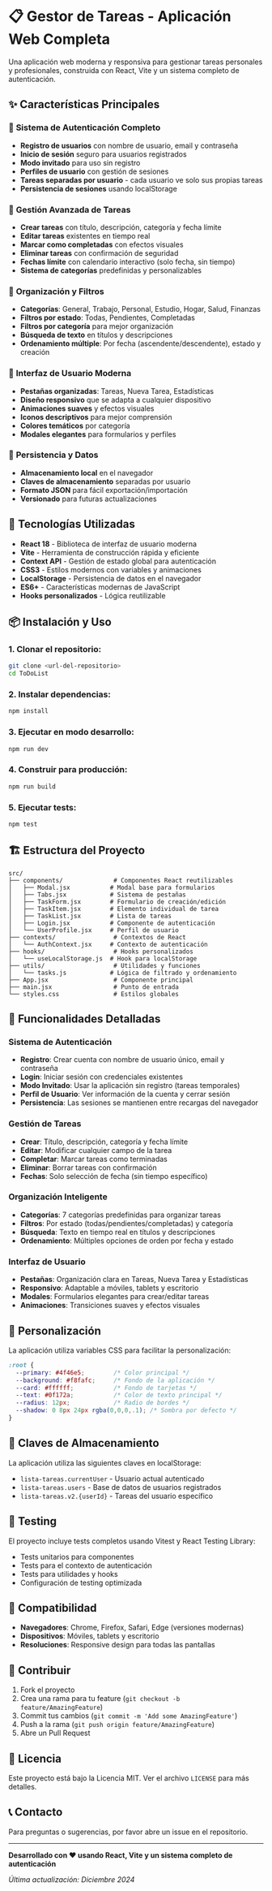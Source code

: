 # 📋 Gestor de Tareas - Aplicación Web Completa

Una aplicación web moderna y responsiva para gestionar tareas personales y profesionales, construida con React, Vite y un sistema completo de autenticación.

## ✨ Características Principales

### 🔐 **Sistema de Autenticación Completo**
- **Registro de usuarios** con nombre de usuario, email y contraseña
- **Inicio de sesión** seguro para usuarios registrados
- **Modo invitado** para uso sin registro
- **Perfiles de usuario** con gestión de sesiones
- **Tareas separadas por usuario** - cada usuario ve solo sus propias tareas
- **Persistencia de sesiones** usando localStorage

### 📝 **Gestión Avanzada de Tareas**
- **Crear tareas** con título, descripción, categoría y fecha límite
- **Editar tareas** existentes en tiempo real
- **Marcar como completadas** con efectos visuales
- **Eliminar tareas** con confirmación de seguridad
- **Fechas límite** con calendario interactivo (solo fecha, sin tiempo)
- **Sistema de categorías** predefinidas y personalizables

### 🎯 **Organización y Filtros**
- **Categorías**: General, Trabajo, Personal, Estudio, Hogar, Salud, Finanzas
- **Filtros por estado**: Todas, Pendientes, Completadas
- **Filtros por categoría** para mejor organización
- **Búsqueda de texto** en títulos y descripciones
- **Ordenamiento múltiple**: Por fecha (ascendente/descendente), estado y creación

### 🎨 **Interfaz de Usuario Moderna**
- **Pestañas organizadas**: Tareas, Nueva Tarea, Estadísticas
- **Diseño responsivo** que se adapta a cualquier dispositivo
- **Animaciones suaves** y efectos visuales
- **Iconos descriptivos** para mejor comprensión
- **Colores temáticos** por categoría
- **Modales elegantes** para formularios y perfiles

### 💾 **Persistencia y Datos**
- **Almacenamiento local** en el navegador
- **Claves de almacenamiento** separadas por usuario
- **Formato JSON** para fácil exportación/importación
- **Versionado** para futuras actualizaciones

## 🚀 Tecnologías Utilizadas

- **React 18** - Biblioteca de interfaz de usuario moderna
- **Vite** - Herramienta de construcción rápida y eficiente
- **Context API** - Gestión de estado global para autenticación
- **CSS3** - Estilos modernos con variables y animaciones
- **LocalStorage** - Persistencia de datos en el navegador
- **ES6+** - Características modernas de JavaScript
- **Hooks personalizados** - Lógica reutilizable

## 📦 Instalación y Uso

### 1. **Clonar el repositorio:**
```bash
git clone <url-del-repositorio>
cd ToDoList
```

### 2. **Instalar dependencias:**
```bash
npm install
```

### 3. **Ejecutar en modo desarrollo:**
```bash
npm run dev
```

### 4. **Construir para producción:**
```bash
npm run build
```

### 5. **Ejecutar tests:**
```bash
npm test
```

## 🏗️ Estructura del Proyecto

```
src/
├── components/              # Componentes React reutilizables
│   ├── Modal.jsx           # Modal base para formularios
│   ├── Tabs.jsx            # Sistema de pestañas
│   ├── TaskForm.jsx        # Formulario de creación/edición
│   ├── TaskItem.jsx        # Elemento individual de tarea
│   ├── TaskList.jsx        # Lista de tareas
│   ├── Login.jsx           # Componente de autenticación
│   └── UserProfile.jsx     # Perfil de usuario
├── contexts/                # Contextos de React
│   └── AuthContext.jsx     # Contexto de autenticación
├── hooks/                   # Hooks personalizados
│   └── useLocalStorage.js  # Hook para localStorage
├── utils/                   # Utilidades y funciones
│   └── tasks.js            # Lógica de filtrado y ordenamiento
├── App.jsx                  # Componente principal
├── main.jsx                 # Punto de entrada
└── styles.css               # Estilos globales
```

## 🔧 Funcionalidades Detalladas

### **Sistema de Autenticación**
- **Registro**: Crear cuenta con nombre de usuario único, email y contraseña
- **Login**: Iniciar sesión con credenciales existentes
- **Modo Invitado**: Usar la aplicación sin registro (tareas temporales)
- **Perfil de Usuario**: Ver información de la cuenta y cerrar sesión
- **Persistencia**: Las sesiones se mantienen entre recargas del navegador

### **Gestión de Tareas**
- **Crear**: Título, descripción, categoría y fecha límite
- **Editar**: Modificar cualquier campo de la tarea
- **Completar**: Marcar tareas como terminadas
- **Eliminar**: Borrar tareas con confirmación
- **Fechas**: Solo selección de fecha (sin tiempo específico)

### **Organización Inteligente**
- **Categorías**: 7 categorías predefinidas para organizar tareas
- **Filtros**: Por estado (todas/pendientes/completadas) y categoría
- **Búsqueda**: Texto en tiempo real en títulos y descripciones
- **Ordenamiento**: Múltiples opciones de orden por fecha y estado

### **Interfaz de Usuario**
- **Pestañas**: Organización clara en Tareas, Nueva Tarea y Estadísticas
- **Responsivo**: Adaptable a móviles, tablets y escritorio
- **Modales**: Formularios elegantes para crear/editar tareas
- **Animaciones**: Transiciones suaves y efectos visuales

## 🎨 Personalización

La aplicación utiliza variables CSS para facilitar la personalización:

```css
:root {
  --primary: #4f46e5;        /* Color principal */
  --background: #f8fafc;     /* Fondo de la aplicación */
  --card: #ffffff;           /* Fondo de tarjetas */
  --text: #0f172a;           /* Color de texto principal */
  --radius: 12px;            /* Radio de bordes */
  --shadow: 0 8px 24px rgba(0,0,0,.1); /* Sombra por defecto */
}
```

## 🔐 Claves de Almacenamiento

La aplicación utiliza las siguientes claves en localStorage:
- `lista-tareas.currentUser` - Usuario actual autenticado
- `lista-tareas.users` - Base de datos de usuarios registrados
- `lista-tareas.v2.{userId}` - Tareas del usuario específico

## 🧪 Testing

El proyecto incluye tests completos usando Vitest y React Testing Library:
- Tests unitarios para componentes
- Tests para el contexto de autenticación
- Tests para utilidades y hooks
- Configuración de testing optimizada

## 📱 Compatibilidad

- **Navegadores**: Chrome, Firefox, Safari, Edge (versiones modernas)
- **Dispositivos**: Móviles, tablets y escritorio
- **Resoluciones**: Responsive design para todas las pantallas

## 🤝 Contribuir

1. Fork el proyecto
2. Crea una rama para tu feature (`git checkout -b feature/AmazingFeature`)
3. Commit tus cambios (`git commit -m 'Add some AmazingFeature'`)
4. Push a la rama (`git push origin feature/AmazingFeature`)
5. Abre un Pull Request

## 📄 Licencia

Este proyecto está bajo la Licencia MIT. Ver el archivo `LICENSE` para más detalles.

## 📞 Contacto

Para preguntas o sugerencias, por favor abre un issue en el repositorio.

---

**Desarrollado con ❤️ usando React, Vite y un sistema completo de autenticación**

*Última actualización: Diciembre 2024*

